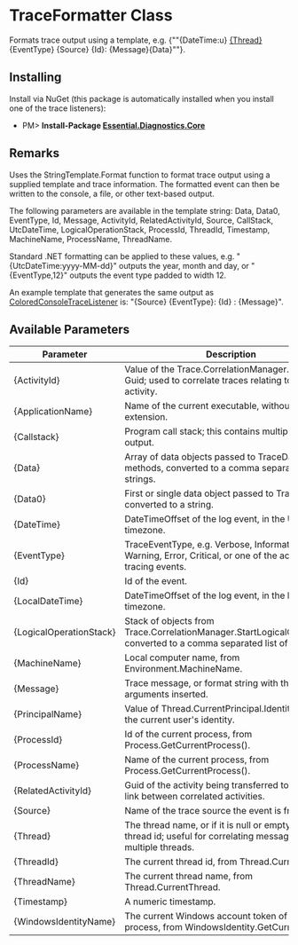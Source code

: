 # TraceFormatter Class 

Formats trace output using a template, e.g. {""{DateTime:u} [{Thread}]({Thread}) {EventType} {Source} {Id}: {Message}{Data}""}.

## Installing

Install via NuGet (this package is automatically installed when you install one of the trace listeners):

* PM> **Install-Package [Essential.Diagnostics.Core](http://www.nuget.org/packages/Essential.Diagnostics.Core)**

## Remarks

Uses the StringTemplate.Format function to format trace output using a supplied template and trace information. The formatted event can then be written to the console, a file, or other text-based output. 

The following parameters are available in the template string: Data, Data0, EventType, Id, Message, ActivityId, RelatedActivityId, Source, CallStack, UtcDateTime, LogicalOperationStack, ProcessId, ThreadId, Timestamp, MachineName, ProcessName, ThreadName. 

Standard .NET formatting can be applied to these values, e.g. "{UtcDateTime:yyyy-MM-dd}" outputs the year, month and day, or "{EventType,12}" outputs the event type padded to width 12.

An example template that generates the same output as [ColoredConsoleTraceListener](ColoredConsoleTraceListener.md) is: "{Source} {EventType}: {Id} : {Message}". 

## Available Parameters

| Parameter | Description |
| --------- | ----------- |
| {ActivityId} | Value of the Trace.CorrelationManager.ActivityId Guid; used to correlate traces relating to the same activity. |
| {ApplicationName} | Name of the current executable, without the extension. |
| {Callstack} | Program call stack; this contains multiple lines of output. |
| {Data} | Array of data objects passed to TraceData() methods, converted to a comma separated list of strings. |
| {Data0} | First or single data object passed to TraceData(), converted to a string. |
| {DateTime} | DateTimeOffset of the log event, in the UTC (+0) timezone. |
| {EventType} | TraceEventType, e.g. Verbose, Information, Warning, Error, Critical, or one of the activity tracing events. |
| {Id} | Id of the event. |
| {LocalDateTime} | DateTimeOffset of the log event, in the local timezone. |
| {LogicalOperationStack} | Stack of objects from Trace.CorrelationManager.StartLogicalOperation(), converted to a comma separated list of strings. |
| {MachineName} | Local computer name, from Environment.MachineName. |
| {Message} | Trace message, or format string with the arguments inserted. |
| {PrincipalName} | Value of Thread.CurrentPrincipal.Identity.Name; the current user's identity. |
| {ProcessId} | Id of the current process, from Process.GetCurrentProcess(). |
| {ProcessName} | Name of the current process, from Process.GetCurrentProcess(). |
| {RelatedActivityId} | Guid of the activity being transferred to; provides a link between correlated activities. |
| {Source} | Name of the trace source the event is from. |
| {Thread} | The thread name, or if it is null or empty, the thread id; useful for correlating messages from multiple threads. |
| {ThreadId} | The current thread id, from Thread.CurrentThread. |
| {ThreadName} | The current thread name, from Thread.CurrentThread. |
| {Timestamp} | A numeric timestamp. |
| {WindowsIdentityName} | The current Windows account token of the process, from WindowsIdentity.GetCurrent(). |
